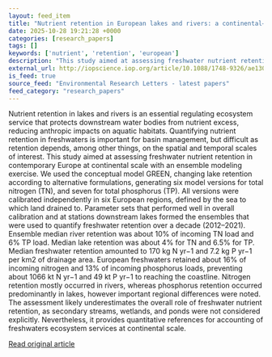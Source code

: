 ```yaml
---
layout: feed_item
title: "Nutrient retention in European lakes and rivers: a continental–scale ensemble assessment"
date: 2025-10-28 19:21:28 +0000
categories: [research_papers]
tags: []
keywords: ['nutrient', 'retention', 'european']
description: "This study aimed at assessing freshwater nutrient retention in contemporary Europe at continental scale with an ensemble modeling exercise"
external_url: http://iopscience.iop.org/article/10.1088/1748-9326/ae130b
is_feed: true
source_feed: "Environmental Research Letters - latest papers"
feed_category: "research_papers"
---
```


Nutrient retention in lakes and rivers is an essential regulating ecosystem service that protects downstream water bodies from nutrient excess, reducing anthropic impacts on aquatic habitats. Quantifying nutrient retention in freshwaters is important for basin management, but difficult as retention depends, among other things, on the spatial and temporal scales of interest. This study aimed at assessing freshwater nutrient retention in contemporary Europe at continental scale with an ensemble modeling exercise. We used the conceptual model GREEN, changing lake retention according to alternative formulations, generating six model versions for total nitrogen (TN), and seven for total phosphorus (TP). All versions were calibrated independently in six European regions, defined by the sea to which land drained to. Parameter sets that performed well in overall calibration and at stations downstream lakes formed the ensembles that were used to quantify freshwater retention over a decade (2012–2021). Ensemble median river retention was about 10% of incoming TN load and 6% TP load. Median lake retention was about 4% for TN and 6.5% for TP. Median freshwater retention amounted to 170 kg N yr−1 and 7.2 kg P yr−1 per km2 of drainage area. European freshwaters retained about 16% of incoming nitrogen and 13% of incoming phosphorus loads, preventing about 1066 kt N yr−1 and 49 kt P yr−1 to reaching the coastline. Nitrogen retention mostly occurred in rivers, whereas phosphorus retention occurred predominantly in lakes, however important regional differences were noted. The assessment likely underestimates the overall role of freshwater nutrient retention, as secondary streams, wetlands, and ponds were not considered explicitly. Nevertheless, it provides quantitative references for accounting of freshwaters ecosystem services at continental scale.

[Read original article](http://iopscience.iop.org/article/10.1088/1748-9326/ae130b)
